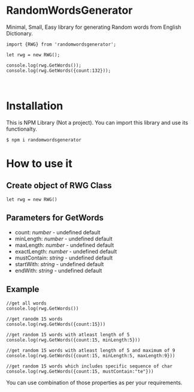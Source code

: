 # RandomWordsGenerator

Minimal, Small, Easy library for generating Random words from English Dictionary.

```
import {RWG} from 'randomwordsgenerator';

let rwg = new RWG();

console.log(rwg.GetWords());
console.log(rwg.GetWords({count:132}));
```

<br/>

# Installation

This is NPM Library (Not a project). You can import this library and use its functionalty.

```
$ npm i randomwordsgenerator
```

# How to use it

## Create object of RWG Class

```
let rwg = new RWG()
```

## Parameters for GetWords

- count: _number_ - undefined default
- minLength: _number_ - undefined default
- maxLength: _number_ - undefined default
- exactLength: _number_ - undefined default
- mustContain: _string_ - undefined default
- startWith: _string_ - undefined default
- endWith: _string_ - undefined default

## Example

```
//get all words
console.log(rwg.GetWords())

//get ranodm 15 words
console.log(rwg.GetWords({count:15}))

//get random 15 words with atleast length of 5
console.log(rwg.GetWords({count:15, minLength:5}))

//get random 15 words with atleast length of 5 and maximum of 9
console.log(rwg.GetWords({count:15, minLength:5, maxLength:9}))

//get random 15 words which includes specific sequence of char
console.log(rwg.GetWords({count:15, mustContain:"te"}))
```

You can use combination of those properties as per your requirements.
